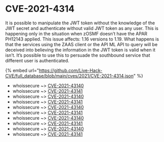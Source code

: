 # CVE-2021-4314

It is possible to manipulate the JWT token without the knowledge of the JWT secret and authenticate without valid JWT token as any user. This is happening only in the situation when zOSMF doesn’t have the APAR PH12143 applied. This issue affects: 1.16 versions to 1.19. What happens is that the services using the ZAAS client or the API ML API to query will be deceived into believing the information in the JWT token is valid when it isn’t. It’s possible to use this to persuade the southbound service that different user is authenticated.

{% embed url="https://github.com/Live-Hack-CVE/full_database/blob/main/cves/2021/CVE-2021-4314.json" %}


* whoissecure ~> [CVE-2021-43140](https://www.alice-snow.ru/2021/database/cve-2021-4314/cve-2021-43140-whoissecure)
* whoissecure ~> [CVE-2021-43141](https://www.alice-snow.ru/2021/database/cve-2021-4314/cve-2021-43141-whoissecure)
* whoissecure ~> [CVE-2021-43140](https://www.alice-snow.ru/2021/database/cve-2021-4314/cve-2021-43140-whoissecure)
* whoissecure ~> [CVE-2021-43141](https://www.alice-snow.ru/2021/database/cve-2021-4314/cve-2021-43141-whoissecure)
* whoissecure ~> [CVE-2021-43140](https://www.alice-snow.ru/2021/database/cve-2021-4314/cve-2021-43140-whoissecure)
* whoissecure ~> [CVE-2021-43141](https://www.alice-snow.ru/2021/database/cve-2021-4314/cve-2021-43141-whoissecure)
* whoissecure ~> [CVE-2021-43140](https://www.alice-snow.ru/2021/database/cve-2021-4314/cve-2021-43140-whoissecure)
* whoissecure ~> [CVE-2021-43141](https://www.alice-snow.ru/2021/database/cve-2021-4314/cve-2021-43141-whoissecure)
* whoissecure ~> [CVE-2021-43140](https://www.alice-snow.ru/2021/database/cve-2021-4314/cve-2021-43140-whoissecure)
* whoissecure ~> [CVE-2021-43141](https://www.alice-snow.ru/2021/database/cve-2021-4314/cve-2021-43141-whoissecure)